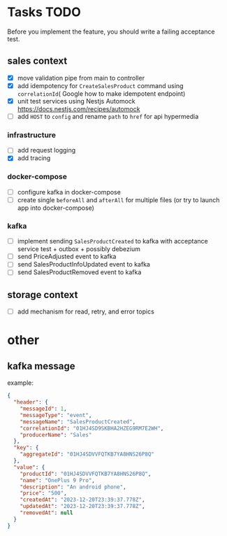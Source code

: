 # Tasks TODO

Before you implement the feature, you should write a failing acceptance test.
## sales context
- [X] move validation pipe from main to controller
- [X] add idempotency for `CreateSalesProduct` command using `correlationId`( Google how to make idempotent endpoint)
- [X] unit test services using Nestjs Automock https://docs.nestjs.com/recipes/automock
- [ ] add `HOST` to `config` and rename `path` to `href` for api hypermedia
### infrastructure
- [ ] add request logging
- [X] add tracing
### docker-compose
- [ ] configure kafka in docker-compose
- [ ] create single `beforeAll` and `afterAll` for multiple files (or try to launch app into docker-compose)
### kafka
- [ ] implement sending `SalesProductCreated` to kafka with acceptance service test + outbox + possibly debezium
- [ ] send PriceAdjusted event to kafka
- [ ] send SalesProductInfoUpdated event to kafka
- [ ] send SalesProductRemoved event to kafka

## storage context 
- [ ] add mechanism for read, retry, and error topics


# other
## kafka message
example:
```json
{
  "header": {
    "messageId": 1,
    "messageType": "event",
    "messageName": "SalesProductCreated",
    "correlationId": "01HJ4SD9SKBHA2HZEG9RM7E2WH",
    "producerName": "Sales"
  },
  "key": {
    "aggregateId": "01HJ4SDVVFQTKB7YA8HNS26P8Q"
  },
  "value": {
    "productId": "01HJ4SDVVFQTKB7YA8HNS26P8Q",
    "name": "OnePlus 9 Pro",
    "description": "An android phone",
    "price": "500",
    "createdAt": "2023-12-20T23:39:37.778Z",
    "updatedAt": "2023-12-20T23:39:37.778Z",
    "removedAt": null 
  }
}
```
